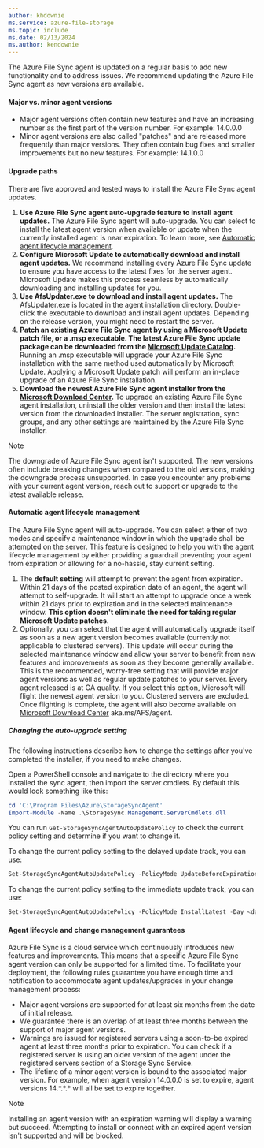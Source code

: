 ```yaml
---
author: khdownie
ms.service: azure-file-storage
ms.topic: include
ms.date: 02/13/2024
ms.author: kendownie
---
```

The Azure File Sync agent is updated on a regular basis to add new functionality and to address issues. We recommend updating the Azure File Sync agent as new versions are available.

#### Major vs. minor agent versions

* Major agent versions often contain new features and have an increasing number as the first part of the version number. For example: 14.0.0.0
* Minor agent versions are also called "patches" and are released more frequently than major versions. They often contain bug fixes and smaller improvements but no new features. For example: 14.1.0.0

#### Upgrade paths

There are five approved and tested ways to install the Azure File Sync agent updates.

1. **Use Azure File Sync agent auto-upgrade feature to install agent updates.**
    The Azure File Sync agent will auto-upgrade. You can select to install the latest agent version when available or update when the currently installed agent is near expiration. To learn more, see [Automatic agent lifecycle management](#automatic-agent-lifecycle-management).
2. **Configure Microsoft Update to automatically download and install agent updates.**
    We recommend installing every Azure File Sync update to ensure you have access to the latest fixes for the server agent. Microsoft Update makes this process seamless by automatically downloading and installing updates for you.
3. **Use AfsUpdater.exe to download and install agent updates.**
    The AfsUpdater.exe is located in the agent installation directory. Double-click the executable to download and install agent updates. Depending on the release version, you might need to restart the server.
4. **Patch an existing Azure File Sync agent by using a Microsoft Update patch file, or a .msp executable. The latest Azure File Sync update package can be downloaded from the [Microsoft Update Catalog](https://www.catalog.update.microsoft.com/Search.aspx?q=Azure%20File%20Sync).**
    Running an .msp executable will upgrade your Azure File Sync installation with the same method used automatically by Microsoft Update. Applying a Microsoft Update patch will perform an in-place upgrade of an Azure File Sync installation.
5. **Download the newest Azure File Sync agent installer from the [Microsoft Download Center](https://go.microsoft.com/fwlink/?linkid=858257).**
    To upgrade an existing Azure File Sync agent installation, uninstall the older version and then install the latest version from the downloaded installer. The server registration, sync groups, and any other settings are maintained by the Azure File Sync installer.

> [!NOTE]
> The downgrade of Azure File Sync agent isn't supported. The new versions often include breaking changes when compared to the old versions, making the downgrade process unsupported. In case you encounter any problems with your current agent version, reach out to support or upgrade to the latest available release.

#### Automatic agent lifecycle management

The Azure File Sync agent will auto-upgrade. You can select either of two modes and specify a maintenance window in which the upgrade shall be attempted on the server. This feature is designed to help you with the agent lifecycle management by either providing a guardrail preventing your agent from expiration or allowing for a no-hassle, stay current setting.

1. The **default setting** will attempt to prevent the agent from expiration. Within 21 days of the posted expiration date of an agent, the agent will attempt to self-upgrade. It will start an attempt to upgrade once a week within 21 days prior to expiration and in the selected maintenance window. **This option doesn't eliminate the need for taking regular Microsoft Update patches.**
1. Optionally, you can select that the agent will automatically upgrade itself as soon as a new agent version becomes available (currently not applicable to clustered servers). This update will occur during the selected maintenance window and allow your server to benefit from new features and improvements as soon as they become generally available. This is the recommended, worry-free setting that will provide major agent versions as well as regular update patches to your server. Every agent released is at GA quality. If you select this option, Microsoft will flight the newest agent version to you. Clustered servers are excluded. Once flighting is complete, the agent will also become available on [Microsoft Download Center](https://go.microsoft.com/fwlink/?linkid=858257) aka.ms/AFS/agent.

##### Changing the auto-upgrade setting

The following instructions describe how to change the settings after you've completed the installer, if you need to make changes.

Open a PowerShell console and navigate to the directory where you installed the sync agent, then import the server cmdlets. By default this would look something like this:

```powershell
cd 'C:\Program Files\Azure\StorageSyncAgent'
Import-Module -Name .\StorageSync.Management.ServerCmdlets.dll
```

You can run `Get-StorageSyncAgentAutoUpdatePolicy` to check the current policy setting and determine if you want to change it.

To change the current policy setting to the delayed update track, you can use:

```powershell
Set-StorageSyncAgentAutoUpdatePolicy -PolicyMode UpdateBeforeExpiration
```

To change the current policy setting to the immediate update track, you can use:

```powershell
Set-StorageSyncAgentAutoUpdatePolicy -PolicyMode InstallLatest -Day <day> -Hour <hour>
```

#### Agent lifecycle and change management guarantees

Azure File Sync is a cloud service which continuously introduces new features and improvements. This means that a specific Azure File Sync agent version can only be supported for a limited time. To facilitate your deployment, the following rules guarantee you have enough time and notification to accommodate agent updates/upgrades in your change management process:

- Major agent versions are supported for at least six months from the date of initial release.
- We guarantee there is an overlap of at least three months between the support of major agent versions.
- Warnings are issued for registered servers using a soon-to-be expired agent at least three months prior to expiration. You can check if a registered server is using an older version of the agent under the registered servers section of a Storage Sync Service.
- The lifetime of a minor agent version is bound to the associated major version. For example, when agent version 14.0.0.0 is set to expire, agent versions 14.\*.\*.\* will all be set to expire together.

> [!NOTE]
> Installing an agent version with an expiration warning will display a warning but succeed. Attempting to install or connect with an expired agent version isn't supported and will be blocked.
